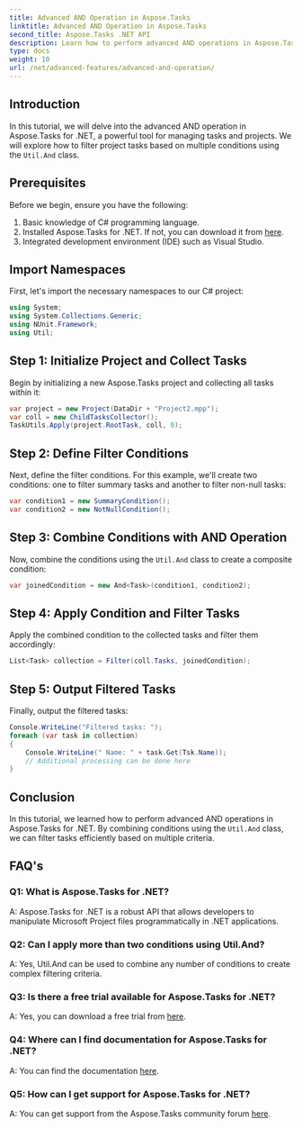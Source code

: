 ```yaml
---
title: Advanced AND Operation in Aspose.Tasks
linktitle: Advanced AND Operation in Aspose.Tasks
second_title: Aspose.Tasks .NET API
description: Learn how to perform advanced AND operations in Aspose.Tasks for .NET to efficiently filter project tasks based on multiple criteria.
type: docs
weight: 10
url: /net/advanced-features/advanced-and-operation/
---
```

## Introduction

In this tutorial, we will delve into the advanced AND operation in Aspose.Tasks for .NET, a powerful tool for managing tasks and projects. We will explore how to filter project tasks based on multiple conditions using the `Util.And` class.

## Prerequisites

Before we begin, ensure you have the following:

1. Basic knowledge of C# programming language.
2. Installed Aspose.Tasks for .NET. If not, you can download it from [here](https://releases.aspose.com/tasks/net/).
3. Integrated development environment (IDE) such as Visual Studio.

## Import Namespaces

First, let's import the necessary namespaces to our C# project:

```csharp
using System;
using System.Collections.Generic;
using NUnit.Framework;
using Util;

```

## Step 1: Initialize Project and Collect Tasks

Begin by initializing a new Aspose.Tasks project and collecting all tasks within it:

```csharp
var project = new Project(DataDir + "Project2.mpp");
var coll = new ChildTasksCollector();
TaskUtils.Apply(project.RootTask, coll, 0);
```

## Step 2: Define Filter Conditions

Next, define the filter conditions. For this example, we'll create two conditions: one to filter summary tasks and another to filter non-null tasks:

```csharp
var condition1 = new SummaryCondition();
var condition2 = new NotNullCondition();
```

## Step 3: Combine Conditions with AND Operation

Now, combine the conditions using the `Util.And` class to create a composite condition:

```csharp
var joinedCondition = new And<Task>(condition1, condition2);
```

## Step 4: Apply Condition and Filter Tasks

Apply the combined condition to the collected tasks and filter them accordingly:

```csharp
List<Task> collection = Filter(coll.Tasks, joinedCondition);
```

## Step 5: Output Filtered Tasks

Finally, output the filtered tasks:

```csharp
Console.WriteLine("Filtered tasks: ");
foreach (var task in collection)
{
    Console.WriteLine(" Name: " + task.Get(Tsk.Name));
    // Additional processing can be done here
}
```

## Conclusion

In this tutorial, we learned how to perform advanced AND operations in Aspose.Tasks for .NET. By combining conditions using the `Util.And` class, we can filter tasks efficiently based on multiple criteria.

## FAQ's

### Q1: What is Aspose.Tasks for .NET?

A: Aspose.Tasks for .NET is a robust API that allows developers to manipulate Microsoft Project files programmatically in .NET applications.

### Q2: Can I apply more than two conditions using Util.And?

A: Yes, Util.And can be used to combine any number of conditions to create complex filtering criteria.

### Q3: Is there a free trial available for Aspose.Tasks for .NET?

A: Yes, you can download a free trial from [here](https://releases.aspose.com/).

### Q4: Where can I find documentation for Aspose.Tasks for .NET?

A: You can find the documentation [here](https://reference.aspose.com/tasks/net/).

### Q5: How can I get support for Aspose.Tasks for .NET?

A: You can get support from the Aspose.Tasks community forum [here](https://forum.aspose.com/c/tasks/15).
